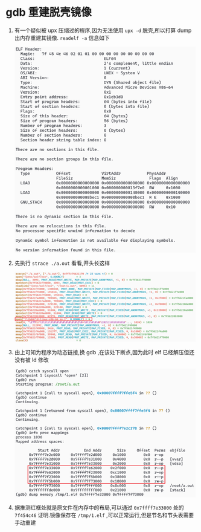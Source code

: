 # gdb 重建脱壳镜像
1. 有一个疑似被 upx 压缩过的程序,因为无法使用 `upx -d` 脱壳,所以打算 dump 出内存重建其镜像. `readelf -a` 信息如下

    ![](./readelf.png)
2. 先执行 `strace ./a.out` 看看,开头长这样

    ![strace](./strace.png)
3. 由上可知为程序为动态链接,换 gdb ,在该处下断点,因为此时 elf 已经解压但还没有被 ld 修改

    ![gdb](./gdb.png)
4. 据推测红框处就是原文件在内存中的布局,可以通过 `0x7ffff7e33000` 处的 `7f454c46` 证明.镜像保存在 `/tmp/1.elf` ,可以正常运行,但是节名和节头表需要手动重建
